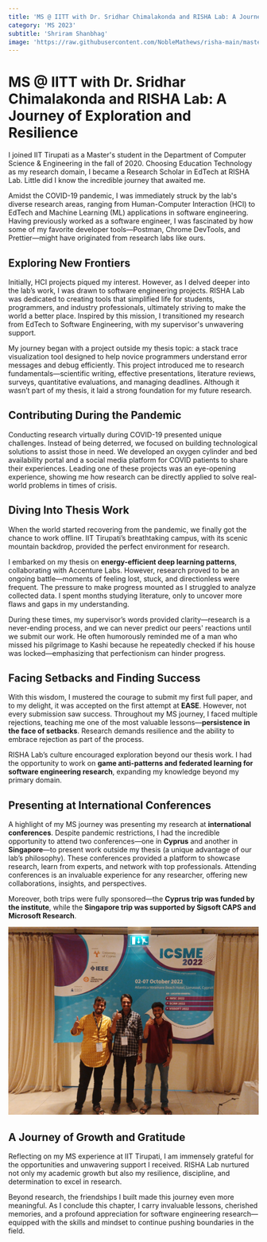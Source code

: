 ```yaml
---
title: 'MS @ IITT with Dr. Sridhar Chimalakonda and RISHA Lab: A Journey of Exploration and Resilience'
category: 'MS 2023'
subtitle: 'Shriram Shanbhag'
image: 'https://raw.githubusercontent.com/NobleMathews/risha-main/master/src/Pages/_images/Shriram.jpg'
---
```


# **MS @ IITT with Dr. Sridhar Chimalakonda and RISHA Lab: A Journey of Exploration and Resilience**

I joined IIT Tirupati as a Master's student in the Department of Computer Science & Engineering in the fall of 2020. Choosing Education Technology as my research domain, I became a Research Scholar in EdTech at RISHA Lab. Little did I know the incredible journey that awaited me. 

Amidst the COVID-19 pandemic, I was immediately struck by the lab's diverse research areas, ranging from Human-Computer Interaction (HCI) to EdTech and Machine Learning (ML) applications in software engineering. Having previously worked as a software engineer, I was fascinated by how some of my favorite developer tools—Postman, Chrome DevTools, and Prettier—might have originated from research labs like ours.

## **Exploring New Frontiers**

Initially, HCI projects piqued my interest. However, as I delved deeper into the lab’s work, I was drawn to software engineering projects. RISHA Lab was dedicated to creating tools that simplified life for students, programmers, and industry professionals, ultimately striving to make the world a better place. Inspired by this mission, I transitioned my research from EdTech to Software Engineering, with my supervisor's unwavering support.

My journey began with a project outside my thesis topic: a stack trace visualization tool designed to help novice programmers understand error messages and debug efficiently. This project introduced me to research fundamentals—scientific writing, effective presentations, literature reviews, surveys, quantitative evaluations, and managing deadlines. Although it wasn’t part of my thesis, it laid a strong foundation for my future research.

## **Contributing During the Pandemic**

Conducting research virtually during COVID-19 presented unique challenges. Instead of being deterred, we focused on building technological solutions to assist those in need. We developed an oxygen cylinder and bed availability portal and a social media platform for COVID patients to share their experiences. Leading one of these projects was an eye-opening experience, showing me how research can be directly applied to solve real-world problems in times of crisis.

## **Diving Into Thesis Work**

When the world started recovering from the pandemic, we finally got the chance to work offline. IIT Tirupati’s breathtaking campus, with its scenic mountain backdrop, provided the perfect environment for research. 

I embarked on my thesis on **energy-efficient deep learning patterns**, collaborating with Accenture Labs. However, research proved to be an ongoing battle—moments of feeling lost, stuck, and directionless were frequent. The pressure to make progress mounted as I struggled to analyze collected data. I spent months studying literature, only to uncover more flaws and gaps in my understanding.

During these times, my supervisor’s words provided clarity—research is a never-ending process, and we can never predict our peers' reactions until we submit our work. He often humorously reminded me of a man who missed his pilgrimage to Kashi because he repeatedly checked if his house was locked—emphasizing that perfectionism can hinder progress.

## **Facing Setbacks and Finding Success**

With this wisdom, I mustered the courage to submit my first full paper, and to my delight, it was accepted on the first attempt at **EASE**. However, not every submission saw success. Throughout my MS journey, I faced multiple rejections, teaching me one of the most valuable lessons—**persistence in the face of setbacks**. Research demands resilience and the ability to embrace rejection as part of the process.

RISHA Lab’s culture encouraged exploration beyond our thesis work. I had the opportunity to work on **game anti-patterns and federated learning for software engineering research**, expanding my knowledge beyond my primary domain.

## **Presenting at International Conferences**

A highlight of my MS journey was presenting my research at **international conferences**. Despite pandemic restrictions, I had the incredible opportunity to attend two conferences—one in **Cyprus** and another in **Singapore**—to present work outside my thesis (a unique advantage of our lab’s philosophy). These conferences provided a platform to showcase research, learn from experts, and network with top professionals. Attending conferences is an invaluable experience for any researcher, offering new collaborations, insights, and perspectives.

Moreover, both trips were fully sponsored—the **Cyprus trip was funded by the institute**, while the **Singapore trip was supported by Sigsoft CAPS and Microsoft Research**.

![ICSME 2022, Limassol, Cyprus](https://raw.githubusercontent.com/NobleMathews/risha-main/master/src/Pages/_images/Shriram.jpg)

## **A Journey of Growth and Gratitude**

Reflecting on my MS experience at IIT Tirupati, I am immensely grateful for the opportunities and unwavering support I received. RISHA Lab nurtured not only my academic growth but also my resilience, discipline, and determination to excel in research. 

Beyond research, the friendships I built made this journey even more meaningful. As I conclude this chapter, I carry invaluable lessons, cherished memories, and a profound appreciation for software engineering research—equipped with the skills and mindset to continue pushing boundaries in the field.
